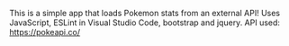 This is a simple app that loads Pokemon stats from an external API!
Uses JavaScript, ESLint in Visual Studio Code, bootstrap and jquery.
API used: https://pokeapi.co/